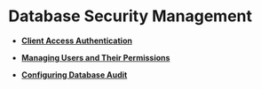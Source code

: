 # Database Security Management<a name="EN-US_TOPIC_0246507947"></a>

-   **[Client Access Authentication](client-access-authentication.md)**  

-   **[Managing Users and Their Permissions](managing-users-and-their-permissions.md)**  

-   **[Configuring Database Audit](configuring-database-audit.md)**  


